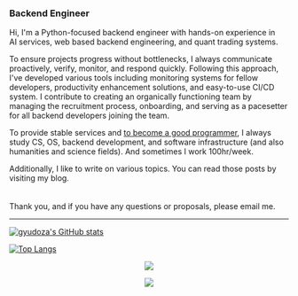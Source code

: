 ### Backend Engineer 

Hi, I'm a Python-focused backend engineer with hands-on experience in  
AI services, web based backend engineering, and quant trading systems.  
  
To ensure projects progress without bottlenecks, I always communicate proactively, verify, monitor, and respond quickly.
Following this approach, I've developed various tools including monitoring systems for fellow developers, productivity enhancement solutions, and easy-to-use CI/CD system.
I contribute to creating an organically functioning team by managing the recruitment process, onboarding, and serving as a pacesetter for all backend developers joining the team.
  
To provide stable services and [to become a good programmer](https://github.com/jujumilk3/to-become-a-better-programmer), I always study CS, OS, backend development, and software infrastructure (and also humanities and science fields). And sometimes I work 100hr/week.  

Additionally, I like to write on various topics. You can read those posts by visiting my blog.  
<br/>
<br/>
Thank you, and if you have any questions or proposals, please email me.

---------

[![gyudoza's GitHub stats](https://github-readme-stats.vercel.app/api?count_private=true&include_all_commits=true&show_icons=true&username=jujumilk3&theme=github_dark)](https://github.com/anuraghazra/github-readme-stats)

[![Top Langs](https://github-readme-stats.vercel.app/api/top-langs/?username=jujumilk3&layout=compact&theme=github_dark&langs_count=8&hide=html,css,javascript&exclude_repo=korean-movie-lipsum,lottoisruthless,kafka-study,learn-elixir,k8s-config-merger,svelte-study)](https://github.com/anuraghazra/github-readme-stats)

<div align=center>

<a href="https://www.linkedin.com/in/gyudoza/" target="_blank"><img src="https://img.shields.io/badge/LinkedIn-0077B5?style=for-the-badge&logo=linkedin&logoColor=white"/><a/>

![](https://komarev.com/ghpvc/?username=jujumilk3&color=blue)
	
</div>
